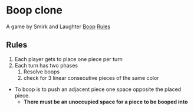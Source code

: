 
# Boop clone

A game by Smirk and Laughter
[Boop](https://www.smirkandlaughter.com/boop "Home page for Boop") 
[Rules](https://www.smirkandlaughter.com/_files/ugd/693f33_5cd5b748ac194385a4fac5fb168076e7.pdf "Rules pdf") 

## Rules

1. Each player gets to place one piece per turn
2. Each turn has two phases
    1. Resolve boops
    2. check for 3 linear consecutive pieces of the same color
- To boop is to push an adjacent piece one space opposite the placed piece.
    - **There must be an unoccupied space for a piece to be booped into** 

